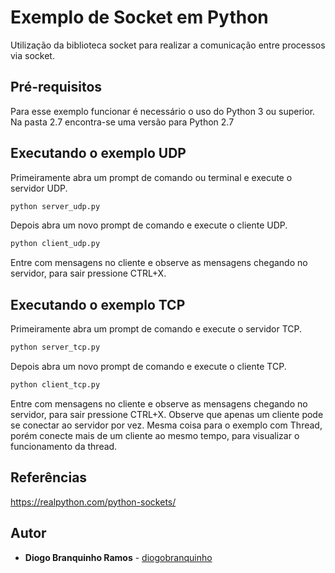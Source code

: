 # Exemplo de Socket em Python
Utilização da biblioteca socket para realizar a comunicação entre processos via socket.

## Pré-requisitos
Para esse exemplo funcionar é necessário o uso do Python 3 ou superior. Na pasta 2.7 encontra-se uma versão para Python 2.7

## Executando o exemplo UDP
Primeiramente abra um prompt de comando ou terminal e execute o servidor UDP.
````sh
python server_udp.py 
````
Depois abra um novo prompt de comando e execute o cliente UDP.
````sh
python client_udp.py 
````
Entre com mensagens no cliente e observe as mensagens chegando no servidor, para sair pressione CTRL+X.

## Executando o exemplo TCP
Primeiramente abra um prompt de comando e execute o servidor TCP.
````sh
python server_tcp.py 
````
Depois abra um novo prompt de comando e execute o cliente TCP.
````sh
python client_tcp.py 
````
Entre com mensagens no cliente e observe as mensagens chegando no servidor, para sair pressione CTRL+X. Observe que apenas um cliente pode se conectar ao servidor por vez.
Mesma coisa para o exemplo com Thread, porém conecte mais de um cliente ao mesmo tempo, para visualizar o funcionamento da thread.

## Referências
https://realpython.com/python-sockets/

## Autor
* **Diogo Branquinho Ramos** - [diogobranquinho](https://github.com/diogobranquinho)
